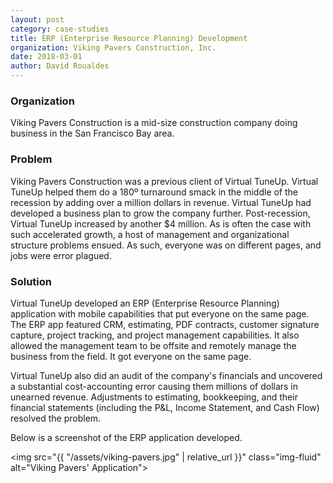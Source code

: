 ```yaml
---
layout: post
category: case-studies
title: ERP (Enterprise Resource Planning) Development
organization: Viking Pavers Construction, Inc.
date: 2018-03-01
author: David Roualdes
---
```

### Organization

Viking Pavers Construction is a mid-size construction company doing business in the San Francisco Bay area.

### Problem

Viking Pavers Construction was a previous client of Virtual TuneUp. Virtual TuneUp helped them do a 180º turnaround smack in the middle of the recession by adding over a million dollars in revenue. Virtual TuneUp had developed a business plan to grow the company further. Post-recession, Virtual TuneUp increased by another $4 million. As is often the case with such accelerated growth, a host of management and organizational structure problems ensued. As such, everyone was on different pages, and jobs were error plagued.

### Solution

Virtual TuneUp developed an ERP (Enterprise Resource Planning) application with mobile capabilities that put everyone on the same page. The ERP app featured CRM, estimating, PDF contracts, customer signature capture, project tracking, and project management capabilities. It also allowed the management team to be offsite and remotely manage the business from the field. It got everyone on the same page.

Virtual TuneUp also did an audit of the company's financials and uncovered a substantial cost-accounting error causing them millions of dollars in unearned revenue. Adjustments to estimating, bookkeeping, and their financial statements (including the P&L, Income Statement, and Cash Flow) resolved the problem.

Below is a screenshot of the ERP application developed.

<img src="{{ "/assets/viking-pavers.jpg" | relative_url }}" class="img-fluid" alt="Viking Pavers' Application">
